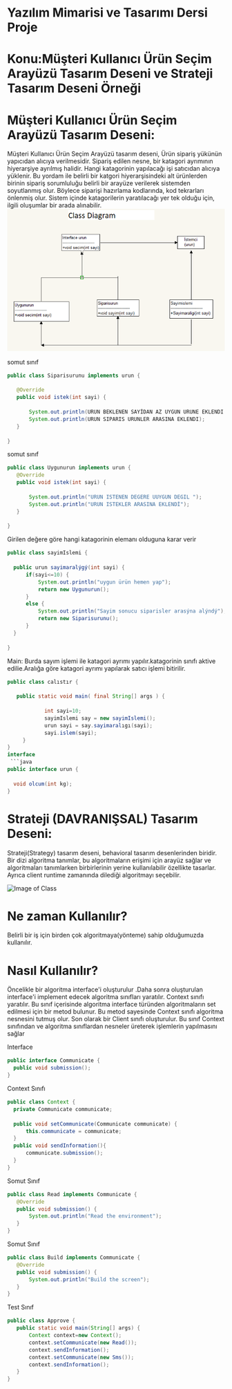 # Yazılım Mimarisi ve Tasarımı Dersi Proje

# Konu:Müşteri Kullanıcı Ürün Seçim Arayüzü Tasarım Deseni ve Strateji Tasarım Deseni Örneği
  
# Müşteri Kullanıcı Ürün Seçim Arayüzü Tasarım Deseni:
  Müşteri Kullanıcı Ürün Seçim Arayüzü tasarım deseni, Ürün sipariş yükünün yapıcıdan alıcıya verilmesidir. Sipariş edilen nesne, bir katagori ayrımının hiyerarşiye ayrılmış halidir. Hangi katagorinin yapılacağı işi satıcıdan alıcıya yüklenir. Bu yordam ile belirli bir katgori hiyerarşisindeki alt ürünlerden birinin sipariş sorumluluğu belirli bir arayüze verilerek sistemden soyutlanmış olur. Böylece siparişi hazırlama kodlarında, kod tekrarları önlenmiş olur. Sistem içinde katagorilerin yaratılacağı yer tek olduğu için, ilgili oluşumlar bir arada alınabilir.
 ![Image of Class](https://github.com/hakanulass/ProjeDeseniTasarimi/blob/master/classdiagram.png)
 
 
 somut sınıf
 ```java
public class Siparisurunu implements urun {

	@Override
	public void istek(int sayi) {

		System.out.println(URUN BEKLENEN SAYİDAN AZ UYGUN URUNE EKLENDI !!! );
		System.out.println(URUN SIPARIS URUNLER ARASINA EKLENDI);
	}

}
```
somut sınıf
 ```java
public class Uygunurun implements urun {
	@Override
	public void istek(int sayi) {

		System.out.println("URUN ISTENEN DEGERE UUYGUN DEGIL ");
		System.out.println("URUN ISTEKLER ARASINA EKLENDİ");
	}

}
 ```
 Girilen değere göre hangi katagorinin elemanı olduguna karar verir 
  ```java
public class sayimIslemi {

	public urun sayimaralýgý(int sayi) {
		if(sayi<=10) {
			System.out.println("uygun ürün hemen yap");
			return new Uygunurun();
		}
		else {
			System.out.println("Sayim sonucu siparisler arasýna alýndý");
			return new Siparisurunu();
		}
	}

}
 ```
 Main:
 Burda sayım işlemi ile katagori ayrımı yapılır.katagorinin sınıfı aktive edilie.Aralığa göre katagori ayrımı yapılarak satıcı işlemi bitirilir.
  ```java
  public class calıstır {

	 public static void main( final String[] args ) {

	      	  int sayi=10;
	    	  sayimIslemi say = new sayimIslemi();
		      urun sayi = say.sayimaralıgı(sayi);
		      sayi.islem(sayi);
	   }
}
  interface
   ```java
 public interface urun {

	void olcum(int kg);
}
 
 ```
# Strateji (DAVRANIŞSAL) Tasarım Deseni:
 Strateji(Strategy) tasarım deseni, behavioral tasarım desenlerinden biridir. Bir dizi algoritma tanımlar, bu algoritmaların erişimi için arayüz sağlar ve algoritmaları tanımlarken birbirlerinin yerine kullanılabilir özellikte tasarlar. Ayrıca client runtime zamanında dilediği algoritmayı seçebilir. 
  
  
  ![Image of Class](https://github.com/hakanulass/ProjeDeseniTasarimi/blob/master/StrategyDiagram.png)
  


# Ne zaman Kullanılır?

Belirli bir iş için birden çok algoritmaya(yönteme) sahip olduğumuzda kullanılır.

# Nasıl Kullanılır?

Öncelikle bir algoritma interface'i oluşturulur .Daha sonra oluşturulan interface'i implement edecek algoritma sınıfları yaratılır. Context sınıfı yaratılır. Bu sınıf içerisinde algoritma interface türünden algoritmaların set edilmesi için bir metod bulunur. Bu metod sayesinde Context sınıfı algoritma nesnesini tutmuş olur. Son olarak bir Client sınıfı oluşturulur. Bu sınıf Context sınıfından ve algoritma sınıflardan nesneler üreterek işlemlerin yapılmasını sağlar 

Interface
  ```java
public interface Communicate {
    public void submission();
}
 
 ```
Context Sınıfı
  ```java
  public class Context {
    private Communicate communicate;

    public void setCommunicate(Communicate communicate) {
        this.communicate = communicate;
    }
    public void sendInformation(){
        communicate.submission();
    }
}

 ```
 Somut Sınıf
 ```java
 public class Read implements Communicate {
    @Override
    public void submission() {
        System.out.println("Read the environment");
    }
}

 ```
 Somut Sınıf
 ```java
 public class Build implements Communicate {
    @Override
    public void submission() {
        System.out.println("Build the screen");
    }
}

 ```
Test Sınıf
 ```java
public class Approve {
    public static void main(String[] args) {
        Context context=new Context();
        context.setCommunicate(new Read());
        context.sendInformation();
        context.setCommunicate(new Sms());
        context.sendInformation();
    }
}

  ```
